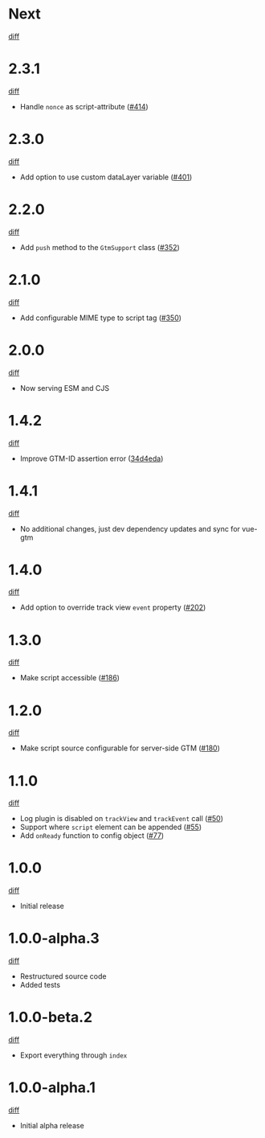 # Next

[diff](https://github.com/gtm-support/core/compare/2.3.1...main)

# 2.3.1

[diff](https://github.com/gtm-support/core/compare/2.3.0...2.3.1)

- Handle `nonce` as script-attribute ([#414])

[#414]: https://github.com/gtm-support/core/pull/414

# 2.3.0

[diff](https://github.com/gtm-support/core/compare/2.2.0...2.3.0)

- Add option to use custom dataLayer variable ([#401])

[#401]: https://github.com/gtm-support/core/pull/401

# 2.2.0

[diff](https://github.com/gtm-support/core/compare/2.1.0...2.2.0)

- Add `push` method to the `GtmSupport` class ([#352])

[#352]: https://github.com/gtm-support/core/pull/352

# 2.1.0

[diff](https://github.com/gtm-support/core/compare/2.0.0...2.1.0)

- Add configurable MIME type to script tag ([#350])

[#350]: https://github.com/gtm-support/core/pull/350

# 2.0.0

[diff](https://github.com/gtm-support/core/compare/1.4.2...2.0.0)

- Now serving ESM and CJS

# 1.4.2

[diff](https://github.com/gtm-support/core/compare/1.4.1...1.4.2)

- Improve GTM-ID assertion error ([34d4eda])

[34d4eda]: https://github.com/gtm-support/core/commit/34d4eda7e376e82ffc744f24508959cd33aada84

# 1.4.1

[diff](https://github.com/gtm-support/core/compare/1.4.0...1.4.1)

- No additional changes, just dev dependency updates and sync for vue-gtm

# 1.4.0

[diff](https://github.com/gtm-support/core/compare/1.3.0...1.4.0)

- Add option to override track view `event` property ([#202])

[#202]: https://github.com/gtm-support/core/pull/202

# 1.3.0

[diff](https://github.com/gtm-support/core/compare/1.2.0...1.3.0)

- Make script accessible ([#186])

[#186]: https://github.com/gtm-support/core/issues/186

# 1.2.0

[diff](https://github.com/gtm-support/core/compare/1.1.0...1.2.0)

- Make script source configurable for server-side GTM ([#180])

[#180]: https://github.com/gtm-support/core/pull/180

# 1.1.0

[diff](https://github.com/gtm-support/core/compare/1.0.0...1.1.0)

- Log plugin is disabled on `trackView` and `trackEvent` call ([#50])
- Support where `script` element can be appended ([#55])
- Add `onReady` function to config object ([#77])

[#50]: https://github.com/gtm-support/core/issues/50
[#55]: https://github.com/gtm-support/core/issues/55
[#77]: https://github.com/gtm-support/core/issues/77

# 1.0.0

[diff](https://github.com/gtm-support/core/compare/589c63d1719d05319e9c2307397bdfb7cda5825b...1.0.0)

- Initial release

# 1.0.0-alpha.3

[diff](https://github.com/gtm-support/core/compare/1.0.0-beta.2...1.0.0-alpha.3)

- Restructured source code
- Added tests

# 1.0.0-beta.2

[diff](https://github.com/gtm-support/core/compare/1.0.0-alpha.1...1.0.0-beta.2)

- Export everything through `index`

# 1.0.0-alpha.1

[diff](https://github.com/gtm-support/core/compare/589c63d1719d05319e9c2307397bdfb7cda5825b...1.0.0-alpha.1)

- Initial alpha release
